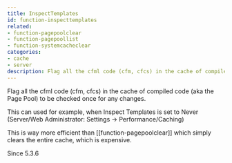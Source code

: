 ```yaml
---
title: InspectTemplates
id: function-inspecttemplates
related:
- function-pagepoolclear
- function-pagepoollist
- function-systemcacheclear
categories:
- cache
- server
description: Flag all the cfml code (cfm, cfcs) in the cache of compiled code (aka the Page Pool) to be checked once for any changes.
---
```


Flag all the cfml code (cfm, cfcs) in the cache of compiled code (aka the Page Pool) to be checked once for any changes.

This can used for example, when Inspect Templates is set to Never (Server/Web Administrator: Settings -> Performance/Caching)

This is way more efficient than [[function-pagepoolclear]] which simply clears the entire cache, which is expensive.

Since 5.3.6
